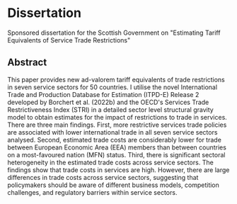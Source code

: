 # Dissertation
Sponsored dissertation for the Scottish Government on "Estimating Tariff Equivalents of Service Trade Restrictions"

## Abstract

This paper provides new ad-valorem tariff equivalents of trade restrictions in seven service sectors for 50 countries. I utilise the novel International Trade and Production Database for Estimation (ITPD-E) Release 2 developed by Borchert et al. (2022b) and the OECD's Services Trade Restrictiveness Index (STRI) in a detailed sector level structural gravity model to obtain estimates for the impact of restrictions to trade in services. There are three main findings. First, more restrictive services trade policies are associated with lower international trade in all seven service sectors analysed. Second, estimated trade costs are considerably lower for trade between European Economic Area (EEA) members than between countries on a most-favoured nation (MFN) status. Third, there is significant sectoral heterogeneity in the estimated trade costs across service sectors. The findings show that trade costs in services are high. However, there are large differences in trade costs across service sectors, suggesting that policymakers should be aware of different business models, competition challenges, and regulatory barriers within service sectors.
